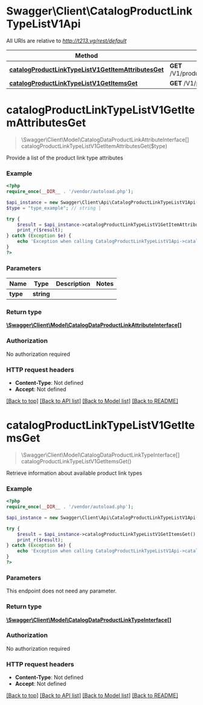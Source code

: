 # Swagger\Client\CatalogProductLinkTypeListV1Api

All URIs are relative to *http://t213.vg/rest/default*

Method | HTTP request | Description
------------- | ------------- | -------------
[**catalogProductLinkTypeListV1GetItemAttributesGet**](CatalogProductLinkTypeListV1Api.md#catalogProductLinkTypeListV1GetItemAttributesGet) | **GET** /V1/products/links/{type}/attributes | 
[**catalogProductLinkTypeListV1GetItemsGet**](CatalogProductLinkTypeListV1Api.md#catalogProductLinkTypeListV1GetItemsGet) | **GET** /V1/products/links/types | 


# **catalogProductLinkTypeListV1GetItemAttributesGet**
> \Swagger\Client\Model\CatalogDataProductLinkAttributeInterface[] catalogProductLinkTypeListV1GetItemAttributesGet($type)



Provide a list of the product link type attributes

### Example
```php
<?php
require_once(__DIR__ . '/vendor/autoload.php');

$api_instance = new Swagger\Client\Api\CatalogProductLinkTypeListV1Api();
$type = "type_example"; // string | 

try {
    $result = $api_instance->catalogProductLinkTypeListV1GetItemAttributesGet($type);
    print_r($result);
} catch (Exception $e) {
    echo 'Exception when calling CatalogProductLinkTypeListV1Api->catalogProductLinkTypeListV1GetItemAttributesGet: ', $e->getMessage(), PHP_EOL;
}
?>
```

### Parameters

Name | Type | Description  | Notes
------------- | ------------- | ------------- | -------------
 **type** | **string**|  |

### Return type

[**\Swagger\Client\Model\CatalogDataProductLinkAttributeInterface[]**](../Model/CatalogDataProductLinkAttributeInterface.md)

### Authorization

No authorization required

### HTTP request headers

 - **Content-Type**: Not defined
 - **Accept**: Not defined

[[Back to top]](#) [[Back to API list]](../../README.md#documentation-for-api-endpoints) [[Back to Model list]](../../README.md#documentation-for-models) [[Back to README]](../../README.md)

# **catalogProductLinkTypeListV1GetItemsGet**
> \Swagger\Client\Model\CatalogDataProductLinkTypeInterface[] catalogProductLinkTypeListV1GetItemsGet()



Retrieve information about available product link types

### Example
```php
<?php
require_once(__DIR__ . '/vendor/autoload.php');

$api_instance = new Swagger\Client\Api\CatalogProductLinkTypeListV1Api();

try {
    $result = $api_instance->catalogProductLinkTypeListV1GetItemsGet();
    print_r($result);
} catch (Exception $e) {
    echo 'Exception when calling CatalogProductLinkTypeListV1Api->catalogProductLinkTypeListV1GetItemsGet: ', $e->getMessage(), PHP_EOL;
}
?>
```

### Parameters
This endpoint does not need any parameter.

### Return type

[**\Swagger\Client\Model\CatalogDataProductLinkTypeInterface[]**](../Model/CatalogDataProductLinkTypeInterface.md)

### Authorization

No authorization required

### HTTP request headers

 - **Content-Type**: Not defined
 - **Accept**: Not defined

[[Back to top]](#) [[Back to API list]](../../README.md#documentation-for-api-endpoints) [[Back to Model list]](../../README.md#documentation-for-models) [[Back to README]](../../README.md)

